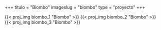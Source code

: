 +++
titulo = "Biombo"
imageslug = "biombo"
type = "proyecto"
+++

{{< proj_img biombo_1 "Biombo" >}}
{{< proj_img biombo_2 "Biombo" >}}
{{< proj_img biombo_3 "Biombo" >}}
